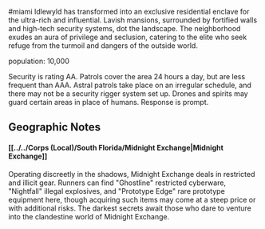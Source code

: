 #miami
Idlewyld has transformed into an exclusive residential enclave for the ultra-rich and influential. Lavish mansions, surrounded by fortified walls and high-tech security systems, dot the landscape. The neighborhood exudes an aura of privilege and seclusion, catering to the elite who seek refuge from the turmoil and dangers of the outside world.

population: 10,000

Security is rating AA. Patrols cover the area 24 hours a day, but are less frequent than AAA. Astral patrols take place on an irregular schedule, and there may not be a security rigger system set up. Drones and spirits may guard certain areas in place of humans. Response is prompt.

## Geographic Notes

#### [[../../Corps (Local)/South Florida/Midnight Exchange|Midnight Exchange]]

Operating discreetly in the shadows, Midnight Exchange deals in restricted and illicit gear. Runners can find "Ghostline" restricted cyberware, "Nightfall" illegal explosives, and "Prototype Edge" rare prototype equipment here, though acquiring such items may come at a steep price or with additional risks. The darkest secrets await those who dare to venture into the clandestine world of Midnight Exchange.
